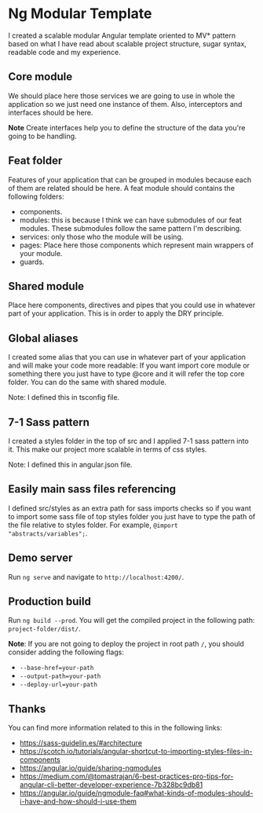 # Ng Modular Template
I created a scalable modular Angular template oriented to MV* pattern based on what I have read about scalable project structure, sugar syntax, readable code and my experience.

## Core module

We should place here those services we are going to use in whole the application so we just need one instance of them. Also, interceptors and interfaces should be here.

**Note**
Create interfaces help you to define the structure of the data you're going to be handling.

## Feat folder

Features of your application that can be grouped in modules because each of them are related should be here.
A feat module should contains the following folders: 
- components.
- modules: this is because I think we can have submodules of our feat modules. These submodules follow the same pattern I'm describing.
- services: only those who the module will be using.
- pages: Place here those components which represent main wrappers of your module.
- guards.

## Shared module

Place here components, directives and pipes that you could use in whatever part of your application. This is in order to apply the DRY principle.

## Global aliases

I created some alias that you can use in whatever part of your application and will make your code more readable:
If you want import core module or something there you just have to type @core and it will refer the top core folder. You can do the same with shared module.

Note: I defined this in tsconfig file.

## 7-1 Sass pattern

I created a styles folder in the top of src and I applied 7-1 sass pattern into it. This make our project more scalable in terms of css styles.

Note: I defined this in angular.json file.

## Easily main sass files referencing

I defined src/styles as an extra path for sass imports checks so if you want to import some sass file of top styles folder you just have to type the path of the file relative to styles folder. For example, `@import "abstracts/variables";`.

## Demo server

Run `ng serve` and navigate to `http://localhost:4200/`.

## Production build
Run `ng build --prod`. You will get the compiled project in the following path: `project-folder/dist/`.

**Note**:
If you are not going to deploy the project in root path `/`, you should consider adding the following flags:
  - `--base-href=your-path`
  - `--output-path=your-path`
  - `--deploy-url=your-path`

## Thanks
You can find more information related to this in the following links:
- https://sass-guidelin.es/#architecture
- https://scotch.io/tutorials/angular-shortcut-to-importing-styles-files-in-components
- https://angular.io/guide/sharing-ngmodules
- https://medium.com/@tomastrajan/6-best-practices-pro-tips-for-angular-cli-better-developer-experience-7b328bc9db81
- https://angular.io/guide/ngmodule-faq#what-kinds-of-modules-should-i-have-and-how-should-i-use-them
